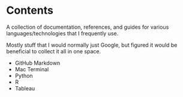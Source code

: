 # Contents

A collection of documentation, references, and guides for various languages/technologies that I frequently use.

Mostly stuff that I would normally just Google, but figured it would be beneficial to collect it all in one space.

- GitHub Markdown
- Mac Terminal
- Python
- R
- Tableau
